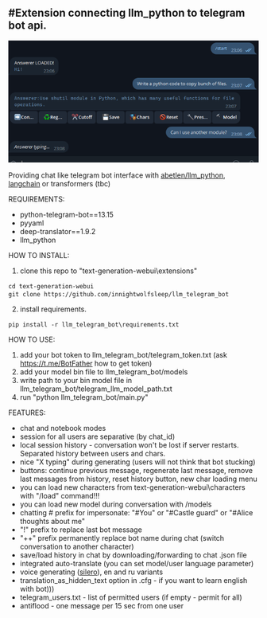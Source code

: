 #Extension connecting llm_python to telegram bot api.
-
![Image1](https://github.com/innightwolfsleep/storage/raw/main/textgen_telegram.PNG)

Providing chat like telegram bot interface with [abetlen/llm_python](https://github.com/abetlen/llm_python), [langchain](https://pypi.org/project/langchain/) or transformers (tbc) 

REQUIREMENTS:
- python-telegram-bot==13.15
- pyyaml
- deep-translator==1.9.2
- llm_python

HOW TO INSTALL:
1) clone this repo to "text-generation-webui\extensions"
```
cd text-generation-webui
git clone https://github.com/innightwolfsleep/llm_telegram_bot 
```
2) install requirements. 
```
pip install -r llm_telegram_bot\requirements.txt
```

HOW TO USE:
1) add your bot token to llm_telegram_bot/telegram_token.txt (ask https://t.me/BotFather how to get token)
2) add your model bin file to llm_telegram_bot/models
3) write path to your bin model file in llm_telegram_bot/telegram_llm_model_path.txt
2) run "python llm_telegram_bot/main.py"

FEATURES:
- chat and notebook modes
- session for all users are separative (by chat_id)
- local session history - conversation won't be lost if server restarts. Separated history between users and chars.
- nice "X typing" during generating (users will not think that bot stucking)
- buttons: continue previous message, regenerate last message, remove last messages from history, reset history button, new char loading menu
- you can load new characters from text-generation-webui\characters with "/load" command!!!
- you can load new model during conversation with /models 
- chatting # prefix for impersonate: "#You" or "#Castle guard" or "#Alice thoughts about me"
- "!" prefix to replace last bot message
- "++" prefix permanently replace bot name during chat (switch conversation to another character)
- save/load history in chat by downloading/forwarding to chat .json file
- integrated auto-translate (you can set model/user language parameter) 
- voice generating ([silero](https://github.com/snakers4/silero-models)), en and ru variants
- translation_as_hidden_text option in .cfg - if you want to learn english with bot)))
- telegram_users.txt - list of permitted users (if empty - permit for all)
- antiflood - one message per 15 sec from one user
